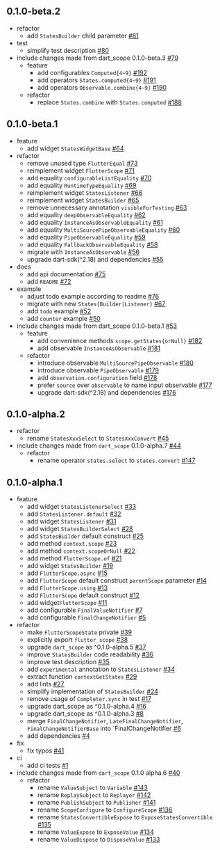 ## 0.1.0-beta.2

- refactor 
  - add `StatesBuilder` child parameter [\#81](https://github.com/LoveCommunity/flutter_scope/pull/81)
- test
  - simplify test description [\#80](https://github.com/LoveCommunity/flutter_scope/pull/80)
- include changes made from dart\_scope 0.1.0-beta.3 [\#79](https://github.com/LoveCommunity/flutter_scope/pull/79)
  - feature
    - add configurables `Computed{4~9}` [\#192](https://github.com/LoveCommunity/dart_scope.dart/pull/192)
    - add operators `States.computed{4~9}` [\#191](https://github.com/LoveCommunity/dart_scope.dart/pull/191)
    - add operators `Observable.combine{4~9}` [\#190](https://github.com/LoveCommunity/dart_scope.dart/pull/190)
  - refactor
    - replace `States.combine` with `States.computed` [\#188](https://github.com/LoveCommunity/dart_scope.dart/pull/188)

## 0.1.0-beta.1

- feature 
  - add widget `StatesWidgetBase` [\#64](https://github.com/LoveCommunity/flutter_scope/pull/64)
- refactor 
  - remove unused type `FlutterEqual` [\#73](https://github.com/LoveCommunity/flutter_scope/pull/73)
  - reimplement widget `FlutterScope` [\#71](https://github.com/LoveCommunity/flutter_scope/pull/71)
  - add equality `configurableListEquality` [\#70](https://github.com/LoveCommunity/flutter_scope/pull/70)
  - add equality `RuntimeTypeEquality` [\#69](https://github.com/LoveCommunity/flutter_scope/pull/69)
  - reimplement widget `StatesListener` [\#66](https://github.com/LoveCommunity/flutter_scope/pull/66)
  - reimplement widget `StatesBuilder` [\#65](https://github.com/LoveCommunity/flutter_scope/pull/65)
  - remove unnecessary annotation `visibleForTesting` [\#63](https://github.com/LoveCommunity/flutter_scope/pull/63)
  - add equality `deepObservableEquality` [\#62](https://github.com/LoveCommunity/flutter_scope/pull/62)
  - add equality `InstanceAsObservableEquality` [\#61](https://github.com/LoveCommunity/flutter_scope/pull/61)
  - add equality `MultiSourcePipeObservableEquality` [\#60](https://github.com/LoveCommunity/flutter_scope/pull/60)
  - add equality `PipeObservableEquality` [\#59](https://github.com/LoveCommunity/flutter_scope/pull/59)
  - add equality `FallbackObservableEquality` [\#58](https://github.com/LoveCommunity/flutter_scope/pull/58)
  - migrate with `InstanceAsObservable` [\#56](https://github.com/LoveCommunity/flutter_scope/pull/56)
  - upgrade dart-sdk\(^2.18\) and dependencies [\#55](https://github.com/LoveCommunity/flutter_scope/pull/55)
- docs 
  - add api documentation [\#75](https://github.com/LoveCommunity/flutter_scope/pull/75)
  - add `README` [\#72](https://github.com/LoveCommunity/flutter_scope/pull/72)
- example 
  - adjust todo example according to readme [\#76](https://github.com/LoveCommunity/flutter_scope/pull/76)
  - migrate with new `States{Builder|Listener}` [\#67](https://github.com/LoveCommunity/flutter_scope/pull/67)
  - add `todo` example [\#52](https://github.com/LoveCommunity/flutter_scope/pull/52)
  - add `counter` example [\#50](https://github.com/LoveCommunity/flutter_scope/pull/50)
- include changes made from dart\_scope 0.1.0-beta.1 [\#53](https://github.com/LoveCommunity/flutter_scope/pull/53)
  - feature
    - add convenience methods `scope.getStates{orNull}` [\#182](https://github.com/LoveCommunity/dart_scope.dart/pull/182)
    - add observable `InstanceAsObservable` [\#181](https://github.com/LoveCommunity/dart_scope.dart/pull/181)
  - refactor
    - introduce observable `MultiSourcePipeObservable` [\#180](https://github.com/LoveCommunity/dart_scope.dart/pull/180)
    - introduce observable `PipeObservable` [\#179](https://github.com/LoveCommunity/dart_scope.dart/pull/179)
    - add `observation.configuration` field [\#178](https://github.com/LoveCommunity/dart_scope.dart/pull/178)
    - prefer `source` over `observable` to name input observable [\#177](https://github.com/LoveCommunity/dart_scope.dart/pull/177)
    - upgrade dart-sdk\(^2.18\) and dependencies [\#176](https://github.com/LoveCommunity/dart_scope.dart/pull/176)
    
## 0.1.0-alpha.2

- refactor 
  - rename `StatesXxxSelect` to `StatesXxxConvert` [\#45](https://github.com/LoveCommunity/flutter_scope/pull/45)
- include changes made from `dart_scope` 0.1.0-alpha.7 [\#44](https://github.com/LoveCommunity/flutter_scope/pull/44)
  - refactor 
    - rename operator `states.select` to `states.convert` [\#147](https://github.com/LoveCommunity/dart_scope.dart/pull/147)

## 0.1.0-alpha.1

- feature 
  - add widget `StatesListenerSelect` [\#33](https://github.com/LoveCommunity/flutter_scope/pull/33)
  - add `StatesListener.default` [\#32](https://github.com/LoveCommunity/flutter_scope/pull/32)
  - add widget `StatesListener` [\#31](https://github.com/LoveCommunity/flutter_scope/pull/31)
  - add widget `StatesBuilderSelect` [\#28](https://github.com/LoveCommunity/flutter_scope/pull/28)
  - add `StatesBuilder` default construct [\#25](https://github.com/LoveCommunity/flutter_scope/pull/25)
  - add method `context.scope` [\#23](https://github.com/LoveCommunity/flutter_scope/pull/23)
  - add  method `context.scopeOrNull` [\#22](https://github.com/LoveCommunity/flutter_scope/pull/22)
  - add method `FlutterScope.of` [\#21](https://github.com/LoveCommunity/flutter_scope/pull/21)
  - add widget `StatesBuilder` [\#19](https://github.com/LoveCommunity/flutter_scope/pull/19)
  - add `FlutterScope.async` [\#15](https://github.com/LoveCommunity/flutter_scope/pull/15)
  - add `FlutterScope` default construct `parentScope` parameter [\#14](https://github.com/LoveCommunity/flutter_scope/pull/14)
  - add `FlutterScope.using` [\#13](https://github.com/LoveCommunity/flutter_scope/pull/13)
  - add `FlutterScope` default construct [\#12](https://github.com/LoveCommunity/flutter_scope/pull/12)
  - add widget`FlutterScope` [\#11](https://github.com/LoveCommunity/flutter_scope/pull/11)
  - add configurable `FinalValueNotifier` [\#7](https://github.com/LoveCommunity/flutter_scope/pull/7)
  - add configurable `FinalChangeNotifier` [\#5](https://github.com/LoveCommunity/flutter_scope/pull/5)
- refactor 
  - make `FlutterScopeState` private [\#39](https://github.com/LoveCommunity/flutter_scope/pull/39)  
  - explicitly export `flutter_scope` [\#38](https://github.com/LoveCommunity/flutter_scope/pull/38)
  - upgrade `dart_scope` as ^0.1.0-alpha.5 [\#37](https://github.com/LoveCommunity/flutter_scope/pull/37)
  - improve `StatesBuilder` code readability [\#36](https://github.com/LoveCommunity/flutter_scope/pull/36)
  - improve test description [\#35](https://github.com/LoveCommunity/flutter_scope/pull/35)
  - add `experimental` annotation to `StatesListener` [\#34](https://github.com/LoveCommunity/flutter_scope/pull/34)
  - extract function `contextGetStates` [\#29](https://github.com/LoveCommunity/flutter_scope/pull/29)
  - add lints [\#27](https://github.com/LoveCommunity/flutter_scope/pull/27)
  - simplify implementation of `StatesBuilder` [\#24](https://github.com/LoveCommunity/flutter_scope/pull/24)
  - remove usage of `Completer.sync` in test [\#17](https://github.com/LoveCommunity/flutter_scope/pull/17)
  - upgrade dart\_scope as ^0.1.0-alpha.4 [\#16](https://github.com/LoveCommunity/flutter_scope/pull/16)
  - upgrade dart\_scope as ^0.1.0-alpha.3 [\#8](https://github.com/LoveCommunity/flutter_scope/pull/8)
  - merge `FinalChangeNotifier`, `LateFinalChangeNotifier`, `FinalChangeNotifierBase` into `FinalChangeNotifier [\#6](https://github.com/LoveCommunity/flutter_scope/pull/6)
  - add dependencies [\#4](https://github.com/LoveCommunity/flutter_scope/pull/4)
- fix 
  - fix typos [\#41](https://github.com/LoveCommunity/flutter_scope/pull/41)
- ci 
  - add ci tests [\#1](https://github.com/LoveCommunity/flutter_scope/pull/1)
- include changes made from `dart_scope` 0.1.0 alpha.6 [\#40](https://github.com/LoveCommunity/flutter_scope/pull/40)
  - refactor 
    - rename `ValueSubject` to `Variable` [\#143](https://github.com/LoveCommunity/dart_scope.dart/pull/143)
    - rename `ReplaySubject` to `Replayer` [\#142](https://github.com/LoveCommunity/dart_scope.dart/pull/142)
    - rename `PublishSubject` to `Publisher` [\#141](https://github.com/LoveCommunity/dart_scope.dart/pull/141)
    - rename `ScopeConfigure` to `ConfigureScope` [\#136](https://github.com/LoveCommunity/dart_scope.dart/pull/136)
    - rename `StatesConvertibleExpose` to `ExposeStatesConvertible` [\#135](https://github.com/LoveCommunity/dart_scope.dart/pull/135)
    - rename `ValueExpose` to `ExposeValue` [\#134](https://github.com/LoveCommunity/dart_scope.dart/pull/134)
    - rename `ValueDispose` to `DisposeValue` [\#133](https://github.com/LoveCommunity/dart_scope.dart/pull/133)
